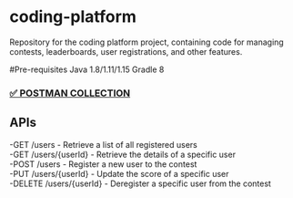 # coding-platform
Repository for the coding platform project, containing code for managing contests, leaderboards, user registrations, and other features.


#Pre-requisites
Java 1.8/1.11/1.15
Gradle 8



### [✅ POSTMAN COLLECTION ](link)

## APIs
-GET /users - Retrieve a list of all registered users<br>
-GET /users/{userId} - Retrieve the details of a specific user<br>
-POST /users - Register a new user to the contest<br>
-PUT /users/{userId} - Update the score of a specific user<br>
-DELETE /users/{userId} - Deregister a specific user from the contest<br>
